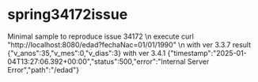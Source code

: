 # spring34172issue
Minimal sample to reproduce issue 34172 \n
execute curl "http://localhost:8080/edad?fechaNac=01/01/1990"  \n
with ver 3.3.7
result {"v_anos":35,"v_mes":0,"v_dias":3}
with ver 3.4.1
{"timestamp":"2025-01-04T13:27:06.392+00:00","status":500,"error":"Internal Server Error","path":"/edad"}
